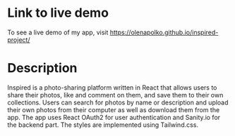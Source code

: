 # Link to live demo

To see a live demo of my app, visit https://olenapolko.github.io/inspired-project/

# Description

Inspired is a photo-sharing platform written in React that allows users to share their photos, like and comment on them, and save them to their own collections. Users can search for photos by name or description and upload their own photos from their computer as well as download them from the app. The app uses React OAuth2 for user authentication and Sanity.io for the backend part. The styles are implemented using Tailwind.css.
